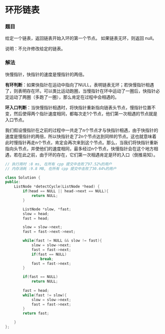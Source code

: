 # 环形链表

### 题目

给定一个链表，返回链表开始入环的第一个节点。 如果链表无环，则返回 null。

说明：不允许修改给定的链表。



### 解法

快慢指针，快指针的速度是慢指针的两倍。

**有环判断**：如果快指针在运动中指向了NULL，表明链表无环；若快慢指针相遇了，则表明存在环。可以类比运动跑圈，当慢指针在环中运动了一圈后，快指针必定运动了两圈（多跑了一圈），那么肯定在过程中会相遇的。

**环入口判断**：当快慢指针相遇时，将快指针重新指向链表头节点，慢指针位置不变，然后使得两个指针速度相同，都每次走1个节点，他们第一次相遇的节点就是入口节点。

我们假设慢指针在之前的过程中一共走了n个节点才与快指针相遇，由于快指针的速度是慢指针的两倍，所以快指针走了2n个节点达到同样的节点。这也就意味着此时慢指针再走n个节点，肯定会再次来到这个节点。那么，当我们将快指针重新指向头节点，并使他们的速度相同，最多经过n个节点，快慢指针会在这个地方相遇，若在此之前，由于环的存在，它们第一次相遇肯定是环的入口（倒推易知）。

```c++
// 执行用时 :8 ms, 在所有 cpp 提交中击败了97.52%的用户
// 内存消耗 :9.8 MB, 在所有 cpp 提交中击败了30.64%的用户

class Solution {
public:
    ListNode *detectCycle(ListNode *head) {
        if(head == NULL || head->next == NULL){
            return NULL;
        }

        ListNode *slow, *fast;
        slow = head;
        fast = head;

        slow = slow->next;
        fast = fast->next->next;

        while(fast != NULL && slow != fast){
            slow = slow->next;
            fast = fast->next;
            if(fast == NULL)
                break;
            fast = fast->next;
        }

        if(fast == NULL)
            return NULL;
        
        fast = head;
        while(fast != slow){
            slow = slow->next;
            fast = fast->next;
        }
        return fast;

    }
};
```

